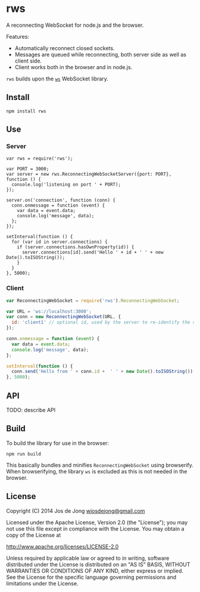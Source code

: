 rws
===

A reconnecting WebSocket for node.js and the browser.

Features:

- Automatically reconnect closed sockets.
- Messages are queued while reconnecting, both server side as well as client side.
- Client works both in the browser and in node.js.

`rws` builds upon the [`ws`](https://github.com/einaros/ws) WebSocket library.


## Install

    npm install rws

## Use

### Server

```
var rws = require('rws');

var PORT = 3000;
var server = new rws.ReconnectingWebSocketServer({port: PORT}, function () {
  console.log('listening on port ' + PORT);
});

server.on('connection', function (conn) {
  conn.onmessage = function (event) {
    var data = event.data;
    console.log('message', data);
  };
});

setInterval(function () {
  for (var id in server.connections) {
    if (server.connections.hasOwnProperty(id)) {
      server.connections[id].send('Hello ' + id + ' ' + new Date().toISOString());
    }
  }
}, 5000);
```

### Client

```js
var ReconnectingWebSocket = require('rws').ReconnectingWebSocket;

var URL = 'ws://localhost:3000';
var conn = new ReconnectingWebSocket(URL, {
  id: 'client1' // optional id, used by the server to re-identify the client when reconnecting
});

conn.onmessage = function (event) {
  var data = event.data;
  console.log('message', data);
};

setInterval(function () {
  conn.send('Hello from ' + conn.id +  ' ' + new Date().toISOString());
}, 5000);
```


## API

TODO: describe API

    
## Build

To build the library for use in the browser:

    npm run build
    
This basically bundles and minifies `ReconnectingWebSocket` using browserify. When browserifying, the library `ws` is excluded as this is not needed in the browser.


## License

Copyright (C) 2014 Jos de Jong <wjosdejong@gmail.com>

Licensed under the Apache License, Version 2.0 (the "License");
you may not use this file except in compliance with the License.
You may obtain a copy of the License at

   http://www.apache.org/licenses/LICENSE-2.0

Unless required by applicable law or agreed to in writing, software
distributed under the License is distributed on an "AS IS" BASIS,
WITHOUT WARRANTIES OR CONDITIONS OF ANY KIND, either express or implied.
See the License for the specific language governing permissions and
limitations under the License.


